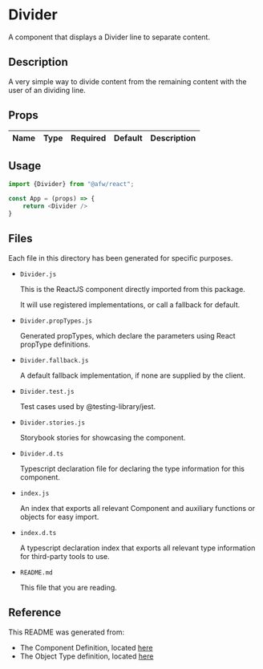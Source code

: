 # Divider

A component that displays a Divider line to separate content.

## Description
A very simple way to divide content from the remaining content with the user of an dividing line.

## Props
| Name | Type | Required | Default | Description |
|:----------|:----------|:----|:------------|:------------|

## Usage
```js
import {Divider} from "@afw/react";

const App = (props) => {
    return <Divider />
}
```

## Files
Each file in this directory has been generated for specific purposes.
 * `Divider.js`

   This is the ReactJS component directly imported from this package.

   It will use registered implementations, or call a fallback for default.
 * `Divider.propTypes.js`

   Generated propTypes, which declare the parameters using React propType definitions.

 * `Divider.fallback.js`

   A default fallback implementation, if none are supplied by the client.

 * `Divider.test.js`

   Test cases used by @testing-library/jest.

 * `Divider.stories.js`

   Storybook stories for showcasing the component.

 * `Divider.d.ts`

   Typescript declaration file for declaring the type information for this component.

 * `index.js`

   An index that exports all relevant Component and auxiliary functions or objects for easy import.

 * `index.d.ts`

   A typescript declaration index that exports all relevant type information for third-party tools to use.

 * `README.md`

   This file that you are reading.

## Reference
This README was generated from:
  * The Component Definition, located [here](/src/afw_components/generate/objects/_AdaptiveLayoutComponentType_/Divider.json)
  * The Object Type definition, located [here](/src/afw_components/generate/objects/_AdaptiveObjectType_/_AdaptiveLayoutComponentType_Divider.json)

